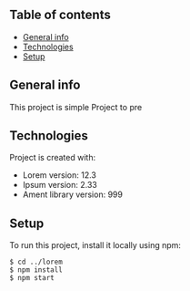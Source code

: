 ## Table of contents
* [General info](#general-info)
* [Technologies](#technologies)
* [Setup](#setup)

## General info
This project is simple Project to pre
	
## Technologies
Project is created with:
* Lorem version: 12.3
* Ipsum version: 2.33
* Ament library version: 999
	
## Setup
To run this project, install it locally using npm:

```
$ cd ../lorem
$ npm install
$ npm start
```
